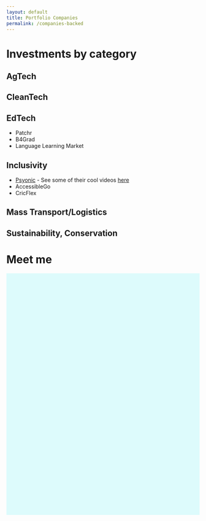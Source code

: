 ```yaml
---
layout: default
title: Portfolio Companies
permalink: /companies-backed
---
```


# Investments by category

## AgTech

## CleanTech

## EdTech

* Patchr
* B4Grad
* Language Learning Market

## Inclusivity

* [Psyonic](https://www.psyonic.io) - See some of their cool videos [here](https://www.youtube.com/channel/UCAuEvRfpMDCqtGL0cuVbmyA/featured)
* AccessibleGo
* CricFlex

## Mass Transport/Logistics

## Sustainability, Conservation
    

# Meet me
<!-- Sprintful inline widget begin -->
<div class="sprintful-inline-widget" data-url="https://on.sprintful.com/vt" style="min-width:320px;height:630px;background-color:#DDFBFC;"></div>
<script type="text/javascript" src="https://app.sprintful.com/widget/v1.js"></script>
<!-- Sprintful inline widget end -->
